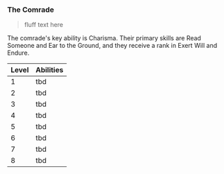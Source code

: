 ### The Comrade

> fluff text here

The comrade's key ability is Charisma. Their primary skills are Read Someone and Ear to the Ground, and they receive a rank in Exert Will and Endure.

| Level | Abilities |
| ----- | --------- |
| 1 | tbd |
| 2 | tbd |
| 3 | tbd |
| 4 | tbd|
| 5 | tbd |
| 6 | tbd |
| 7 | tbd |
| 8 | tbd |
